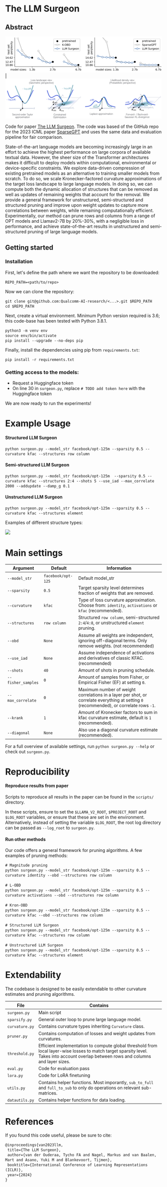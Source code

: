 # The LLM Surgeon

## Abstract


![](plots/ad1.png) | ![](plots/ad_geometric_probabilistic.png)



Code for paper [The LLM Surgeon](https://arxiv.org/abs/2312.17244).
The code was based of the GitHub repo for the 2023 ICML paper [SparseGPT](https://github.com/IST-DASLab/sparsegpt) and uses the same data and evaluation pipeline for fair comparison.


State-of-the-art language models are becoming increasingly large in an effort to achieve the highest performance on large corpora of available textual data. However, the sheer size of the Transformer architectures makes it difficult to deploy models within computational, environmental or device-specific constraints. We explore data-driven compression of existing pretrained models as an alternative to training smaller models from scratch. To do so, we scale Kronecker-factored curvature approximations of the target loss landscape to large language models. In doing so, we can compute both the dynamic allocation of structures that can be removed as well as updates of remaining weights that account for the removal. We provide a general framework for unstructured, semi-structured and structured pruning and improve upon weight updates to capture more correlations between weights, while remaining computationally efficient. Experimentally, our method can prune rows and columns from a range of OPT models and Llamav2-7B by 20%-30%, with a negligible loss in performance, and achieve state-of-the-art results in unstructured and semi-structured pruning of large language models.


## Getting started

### Installation
  First, let's define the path where we want the repository to be downloaded:
  ```
  REPO_PATH=<path/to/repo>
  ```
  Now we can clone the repository:
 ```
 git clone git@github.com:Qualcomm-AI-research/<...>.git $REPO_PATH
 cd $REPO_PATH
 ```
 Next, create a virtual environment. Minimum Python version required is 3.6; this code-base has been tested with Python 3.8.1.
 ```
 python3 -m venv env
 source env/bin/activate
 pip install --upgrade --no-deps pip
 ```
 Finally, install the dependencies using pip from `requirements.txt`:
 ```
 pip install -r requirements.txt
 ```

### Getting access to the models:
- Request a Huggingface token
- On line 30 in `surgeon.py`, replace `# TODO add token here` with the Huggingface token

We are now ready to run the experiments!

# Example Usage

#### Structured LLM Surgeon
```
python surgeon.py --model_str facebook/opt-125m --sparsity 0.5 --curvature kfac --structures row column
```

#### Semi-structured LLM Surgeon
```
python surgeon.py --model_str facebook/opt-125m  --sparsity 0.5 --curvature kfac --structures 2:4 --shots 5 --use_iad --max_correlate 2000 --addupdate --damp_g 0.1
```

#### Unstructured LLM Surgeon
```
python surgeon.py --model_str facebook/opt-125m --sparsity 0.5 --curvature kfac --structures element
```

Examples of different structure types:

![](plots/pruning_types.png)


# Main settings

| Argument | Default | Information
| ------ | ------ | ------
| `--model_str` | `facebook/opt-125` | Default model_str
| `--sparsity` | `0.5` | Target sparsity level determines fraction of weights that are removed.
| `--curvature` | `kfac` | Type of loss curvature approximation. Choose from: `identity`, `activations` or `kfac` (recommended).
| `--structures` | `row column` | Structured `row column`, semi-structured `2:4`/`4:8`, or unstructured `element` pruning.
| `--obd` | `None` | Assume all weights are independent, ignoring off-diagonal terms. Only remove weights. (not recommended)
| `--use_iad` | `None` | Assume independence of activations and derivatives of classic KFAC. (recommended)
| `--shots` | `40` | Amount of shots in pruning schedule.
| `--fisher_samples` | `0` | Amount of samples from Fisher, or Empirical Fisher (EF) at setting `0`.
| `--max_correlate` | `0` | Maximum number of weight correlations in a layer per shot, or correlate everything at setting `0` (recommended), or correlate rows `-1`.
| `--krank` | `1` | Amount of Kronecker factors to sum in kfac curvature estimate, default is `1` (recommended).
| `--diagonal` | `None` | Also use a diagonal curvature estimate (recommended).


For a full overview of available settings, run `python surgeon.py --help` or check out `surgeon.py`.

# Reproducibility

#### Reproduce results from paper
Scripts to reproduce all results in the paper can be found in the `scripts/` directory.

In these scripts, ensure to set the `$LLAMA_V2_ROOT`, `$PROJECT_ROOT` and `$LOG_ROOT` variables, or ensure that these are set in the environment.
Alternatively, instead of setting the variable `$LOG_ROOT`, the root log directory can be passed as `--log_root` to `surgeon.py`.

#### Run other methods

Our code offers a general framework for pruning algorithms. A few examples of pruning methods:

```
# Magnitude pruning
python surgeon.py --model_str facebook/opt-125m --sparsity 0.5 --curvature identity --obd --structures row column

# L-OBD
python surgeon.py --model_str facebook/opt-125m --sparsity 0.5 --curvature activations --obd --structures row column

# Kron-OBD
python surgeon.py --model_str facebook/opt-125m --sparsity 0.5 --curvature kfac --obd --structures row column

# Structured LLM Surgeon
python surgeon.py --model_str facebook/opt-125m --sparsity 0.5 --curvature kfac --structures row column

# Unstructured LLM Surgeon
python surgeon.py --model_str facebook/opt-125m --sparsity 0.5 --curvature kfac --structures element
```

# Extendability

The codebase is designed to be easily extendable to other curvature estimates and pruning algorithms.

| File | Contains |
| ------ | ------ |
| `surgeon.py` | Main script |
| `sparsify.py` | General outer loop to prune large language model. |
| `curvature.py` | Contains curvature types inheriting `Curvature` class. |
| `pruner.py` | Contains computation of losses and weight updates from curvatures. |
| `threshold.py` | Efficient implementation to compute global threshold from local layer-wise losses to match target sparsity level. Takes into account overlap between rows and columns and layer sizes. |
| `eval.py` | Code for evaluation pass |
| `lora.py` | Code for LoRA finetuning |
| `utils.py` | Contains helper functions. Most imporantly, `sub_to_full` and `full_to_sub` to only do operations on relevant sub-matrices. |
| `datautils.py` | Contains helper functions for data loading. |


# References

If you found this code useful, please be sure to cite:

```
@inproceedings{van2023llm,
 title={The LLM Surgeon},
 author={van der Ouderaa, Tycho FA and Nagel, Markus and van Baalen, Mart and Asano, Yuki M and Blankevoort, Tijmen},
 booktitle={International Conference of Learning Representations (ICLR)},
 year={2024}
}
```

